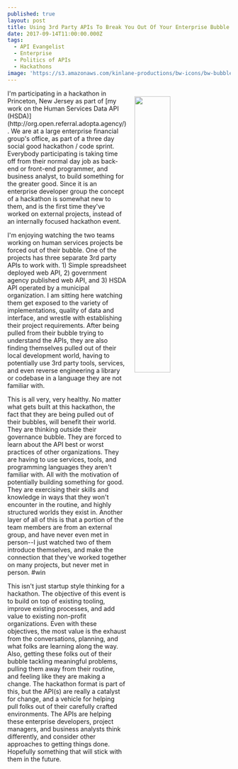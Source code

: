 ```yaml
---
published: true
layout: post
title: Using 3rd Party APIs To Break You Out Of Your Enterprise Bubble
date: 2017-09-14T11:00:00.000Z
tags:
  - API Evangelist
  - Enterprise
  - Politics of APIs
  - Hackathons
image: 'https://s3.amazonaws.com/kinlane-productions/bw-icons/bw-bubbles.png'
---
```

<p><img src="https://s3.amazonaws.com/kinlane-productions/bw-icons/bw-bubbles.png" align="right" width="40%" style="padding: 15px;" /></p>I'm participating in a hackathon in Princeton, New Jersey as part of [my work on the Human Services Data API (HSDA)](http://org.open.referral.adopta.agency/). We are at a large enterprise financial group's office, as part of a three day social good hackathon / code sprint. Everybody participating is taking time off from their normal day job as back-end or front-end programmer, and business analyst, to build something for the greater good. Since it is an enterprise developer group the concept of a hackathon is somewhat new to them, and is the first time they've worked on external projects, instead of an internally focused hackathon event.

I'm enjoying watching the two teams working on human services projects be forced out of their bubble. One of the projects has three separate 3rd party APIs to work with. 1) Simple spreadsheet deployed web API, 2) government agency published web API, and 3) HSDA API operated by a municipal organization. I am sitting here watching them get exposed to the variety of implementations, quality of data and interface, and wrestle with establishing their project requirements. After being pulled from their bubble trying to understand the APIs, they are also finding themselves pulled out of their local development world, having to potentially use 3rd party tools, services, and even reverse engineering a library or codebase in a language they are not familiar with.

This is all very, very healthy. No matter what gets built at this hackathon, the fact that they are being pulled out of their bubbles, will benefit their world. They are thinking outside their governance bubble. They are forced to learn about the API best or worst practices of other organizations. They are having to use services, tools, and programming languages they aren't familiar with. All with the motivation of potentially building something for good. They are exercising their skills and knowledge in ways that they won't encounter in the routine, and highly structured worlds they exist in. Another layer of all of this is that a portion of the team members are from an external group, and have never even met in person--I just watched two of them introduce themselves, and make the connection that they've worked together on many projects, but never met in person. #win

This isn't just startup style thinking for a hackathon. The objective of this event is to build on top of existing tooling, improve existing processes, and add value to existing non-profit organizations. Even with these objectives, the most value is the exhaust from the conversations, planning, and what folks are learning along the way. Also, getting these folks out of their bubble tackling meaningful problems, pulling them away from their routine, and feeling like they are making a change. The hackathon format is part of this, but the API(s) are really a catalyst for change, and a vehicle for helping pull folks out of their carefully crafted environments. The APIs are helping these enterprise developers, project managers, and business analysts think differently, and consider other approaches to getting things done. Hopefully something that will stick with them in the future.